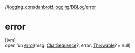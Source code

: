 //[logging_core](../../../index.md)/[danbroid.logging](../index.md)/[DBLog](index.md)/[error](error.md)

# error

[jvm]\
open fun [error](error.md)(msg: [CharSequence](https://kotlinlang.org/api/latest/jvm/stdlib/kotlin/-char-sequence/index.html)?, error: [Throwable](https://kotlinlang.org/api/latest/jvm/stdlib/kotlin/-throwable/index.html)? = null)
